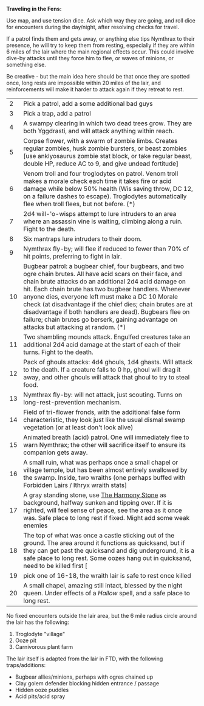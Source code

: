 **Traveling in the Fens:**
 
Use map, and use tension dice. Ask which way they are going, and roll dice for encounters during the day/night, after resolving checks for travel.
 
If a patrol finds them and gets away, or anything else tips Nymthrax to their presence, he will try to keep them from resting, especially if they are within 6 miles of the lair where the main regional effects occur. This could involve dive-by attacks until they force him to flee, or waves of minions, or something else.
 
Be creative - but the main idea here should be that once they are spotted once, long rests are impossible within 20 miles of the lair, and reinforcements will make it harder to attack again if they retreat to rest.
 
|   |   |
|---|---|
|2|Pick a patrol, add a some additional bad guys|
|3|Pick a trap, add a patrol|
|4|A swampy clearing in which two dead trees grow. They are both Yggdrasti, and will attack anything within reach.|
|5|Corpse flower, with a swarm of zombie limbs. Creates regular zombies, husk zombie bursters, or beast zombies [use anklyosaurus zombie stat block, or take regular beast, double HP, reduce AC to 9, and give undead fortitude]|
|6|Venom troll and four troglodytes on patrol. Venom troll makes a morale check each time it takes fire or acid damage while below 50% health (Wis saving throw, DC 12, on a failure dashes to escape). Troglodytes automatically flee when troll flees, but not before. (*)|
|7|2d4 will-'o-wisps attempt to lure intruders to an area where an assassin vine is waiting, climbing along a ruin. Fight to the death.|
|8|Six mantraps lure intruders to their doom.|
|9|Nymthrax fly-by; will flee if reduced to fewer than 70% of hit points, preferring to fight in lair.|
|10|Bugbear patrol: a bugbear chief, four bugbears, and two ogre chain brutes. All have acid scars on their face, and chain brute attacks do an additional 2d4 acid damage on hit. Each chain brute has two bugbear handlers. Whenever anyone dies, everyone left must make a DC 10 Morale check (at disadvantage if the chief dies; chain brutes are at disadvantage if both handlers are dead). Bugbears flee on failure; chain brutes go berserk, gaining advantage on attacks but attacking at random. (*)|
|11|Two shambling mounds attack. Engulfed creatures take an additional 2d4 acid damage at the start of each of their turns. Fight to the death.|
|12|Pack of ghouls attacks: 4d4 ghouls, 1d4 ghasts. Will attack to the death. If a creature falls to 0 hp, ghoul will drag it away, and other ghouls will attack that ghoul to try to steal food.|
|13|Nymthrax fly-by: will not attack, just scouting. Turns on long-rest-prevention mechanism.|
|14|Field of tri-flower fronds, with the additional false form characteristic, they look just like the usual dismal swamp vegetation (or at least don't look alive)|
|15|Animated breath (acid) patrol. One will immediately flee to warn Nymthrax; the other will sacrifice itself to ensure its companion gets away.|
|16|A small ruin, what was perhaps once a small chapel or village temple, but has been almost entirely swallowed by the swamp. Inside, two wraiths (one perhaps buffed with Forbidden Lairs / Ithryx wraith stats]|
|17|A gray standing stone, use [The Harmony Stone](Gazetteer/Greater%20Chardon/Chardonian%20Empire/Chasa%20River%20Valley/Chasa%20River%20Valley.md) as background, halfway sunken and tipping over. If it is righted, will feel sense of peace, see the area as it once was. Safe place to long rest if fixed. Might add some weak enemies|
|18|The top of what was once a castle sticking out of the ground. The area around it functions as quicksand, but if they can get past the quicksand and dig underground, it is a safe place to long rest. Some oozes hang out in quicksand, need to be killed first [|
|19|pick one of 16-18, the wraith lair is safe to rest once killed|
|20|A small chapel, amazing still intact, blessed by the night queen. Under effects of a _Hallow_ spell, and a safe place to long rest.|
   

No fixed encounters outside the lair area, but the 6 mile radius circle around the lair has the following:
 
1. Troglodyte "village"
2. Ooze pit
3. Carnivorous plant farm
 
The lair itself is adapted from the lair in FTD, with the following traps/additions:
 
- Bugbear allies/minions, perhaps with ogres chained up
- Clay golem defender blocking hidden entrance / passage
- Hidden ooze puddles
- Acid pits/acid spray